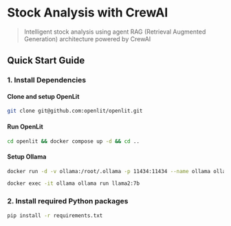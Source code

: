 # Stock Analysis with CrewAI
> Intelligent stock analysis using agent RAG (Retrieval Augmented Generation) architecture powered by CrewAI

## Quick Start Guide

### 1. Install Dependencies


#### Clone and setup OpenLit

```bash
git clone git@github.com:openlit/openlit.git
```

#### Run OpenLit

```bash
cd openlit && docker compose up -d && cd ..
```


#### Setup Ollama

```bash
docker run -d -v ollama:/root/.ollama -p 11434:11434 --name ollama ollama/ollama
```


```bash
docker exec -it ollama ollama run llama2:7b
```

### 2. Install required Python packages

```bash
pip install -r requirements.txt
```

